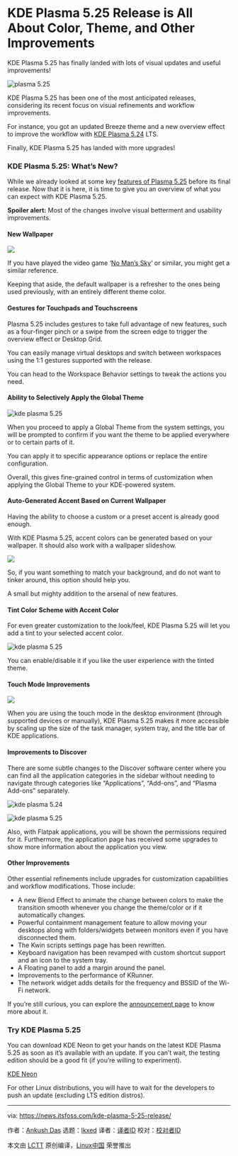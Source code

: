[#]: subject: "KDE Plasma 5.25 Release is All About Color, Theme, and Other Improvements"
[#]: via: "https://news.itsfoss.com/kde-plasma-5-25-release/"
[#]: author: "Ankush Das https://news.itsfoss.com/author/ankush/"
[#]: collector: "lkxed"
[#]: translator: " "
[#]: reviewer: " "
[#]: publisher: " "
[#]: url: " "

KDE Plasma 5.25 Release is All About Color, Theme, and Other Improvements
======
KDE Plasma 5.25 has finally landed with lots of visual updates and useful improvements!

![plasma 5.25][1]

KDE Plasma 5.25 has been one of the most anticipated releases, considering its recent focus on visual refinements and workflow improvements.

For instance, you got an updated Breeze theme and a new overview effect to improve the workflow with [KDE Plasma 5.24][2] LTS.

Finally, KDE Plasma 5.25 has landed with more upgrades!

### KDE Plasma 5.25: What’s New?

While we already looked at some key [features of Plasma 5.25][3] before its final release. Now that it is here, it is time to give you an overview of what you can expect with KDE Plasma 5.25.

**Spoiler alert:** Most of the changes involve visual betterment and usability improvements.

#### New Wallpaper

![][4]

If you have played the video game ‘[No Man’s Sky][5]‘ or similar, you might get a similar reference.

Keeping that aside, the default wallpaper is a refresher to the ones being used previously, with an entirely different theme color.

#### Gestures for Touchpads and Touchscreens

Plasma 5.25 includes gestures to take full advantage of new features, such as a four-finger pinch or a swipe from the screen edge to trigger the overview effect or Desktop Grid.

You can easily manage virtual desktops and switch between workspaces using the 1:1 gestures supported with the release.

You can head to the Workspace Behavior settings to tweak the actions you need.

#### Ability to Selectively Apply the Global Theme

![kde plasma 5.25][6]

When you proceed to apply a Global Theme from the system settings, you will be prompted to confirm if you want the theme to be applied everywhere or to certain parts of it.

You can apply it to specific appearance options or replace the entire configuration.

Overall, this gives fine-grained control in terms of customization when applying the Global Theme to your KDE-powered system.

#### Auto-Generated Accent Based on Current Wallpaper

Having the ability to choose a custom or a preset accent is already good enough.

With KDE Plasma 5.25, accent colors can be generated based on your wallpaper. It should also work with a wallpaper slideshow.

![][7]

So, if you want something to match your background, and do not want to tinker around, this option should help you.

A small but mighty addition to the arsenal of new features.

#### Tint Color Scheme with Accent Color

For even greater customization to the look/feel, KDE Plasma 5.25 will let you add a tint to your selected accent color.

![kde plasma 5.25][8]

You can enable/disable it if you like the user experience with the tinted theme.

#### Touch Mode Improvements

![][9]

When you are using the touch mode in the desktop environment (through supported devices or manually), KDE Plasma 5.25 makes it more accessible by scaling up the size of the task manager, system tray, and the title bar of KDE applications.

#### Improvements to Discover

There are some subtle changes to the Discover software center where you can find all the application categories in the sidebar without needing to navigate through categories like “Applications”, “Add-ons”, and “Plasma Add-ons” separately.

![kde plasma 5.24][10]

![kde plasma 5.25][11]

Also, with Flatpak applications, you will be shown the permissions required for it. Furthermore, the application page has received some upgrades to show more information about the application you view.

#### Other Improvements

Other essential refinements include upgrades for customization capabilities and workflow modifications. Those include:

* A new Blend Effect to animate the change between colors to make the transition smooth whenever you change the theme/color or if it automatically changes.
* Powerful containment management feature to allow moving your desktops along with folders/widgets between monitors even if you have disconnected them.
* The Kwin scripts settings page has been rewritten.
* Keyboard navigation has been revamped with custom shortcut support and an icon to the system tray.
* A Floating panel to add a margin around the panel.
* Improvements to the performance of KRunner.
* The network widget adds details for the frequency and BSSID of the Wi-Fi network.

If you’re still curious, you can explore the [announcement page][12] to know more about it.

### Try KDE Plasma 5.25

You can download KDE Neon to get your hands on the latest KDE Plasma 5.25 as soon as it’s available with an update. If you can’t wait, the testing edition should be a good fit (if you’re willing to experiment).

[KDE Neon][13]

For other Linux distributions, you will have to wait for the developers to push an update (excluding LTS edition distros).

--------------------------------------------------------------------------------

via: https://news.itsfoss.com/kde-plasma-5-25-release/

作者：[Ankush Das][a]
选题：[lkxed][b]
译者：[译者ID](https://github.com/译者ID)
校对：[校对者ID](https://github.com/校对者ID)

本文由 [LCTT](https://github.com/LCTT/TranslateProject) 原创编译，[Linux中国](https://linux.cn/) 荣誉推出

[a]: https://news.itsfoss.com/author/ankush/
[b]: https://github.com/lkxed
[1]: https://news.itsfoss.com/wp-content/uploads/2022/06/plasma-5-25-feat.jpg
[2]: https://news.itsfoss.com/kde-plasma-5-24-lts-release/
[3]: https://news.itsfoss.com/plasma-5-25-features/
[4]: https://news.itsfoss.com/wp-content/uploads/2022/06/plasma-5-25-wallpaper-1024x576.jpg
[5]: https://www.nomanssky.com/
[6]: https://news.itsfoss.com/wp-content/uploads/2022/06/apply_global_theme_advanced.png
[7]: https://news.itsfoss.com/wp-content/uploads/2022/06/blue_accent.jpg
[8]: https://news.itsfoss.com/wp-content/uploads/2022/04/tint-color-scheme-1024x751.png
[9]: https://news.itsfoss.com/wp-content/uploads/2022/06/tablet_context_menu.png
[10]: https://i0.wp.com/news.itsfoss.com/wp-content/uploads/2022/04/kde-discover-plasma-5-25.png?ssl=1
[11]: https://i0.wp.com/news.itsfoss.com/wp-content/uploads/2022/04/kde-plasma-5-25-discover.png?ssl=1
[12]: https://kde.org/announcements/plasma/5/5.25.0/
[13]: https://neon.kde.org/download
